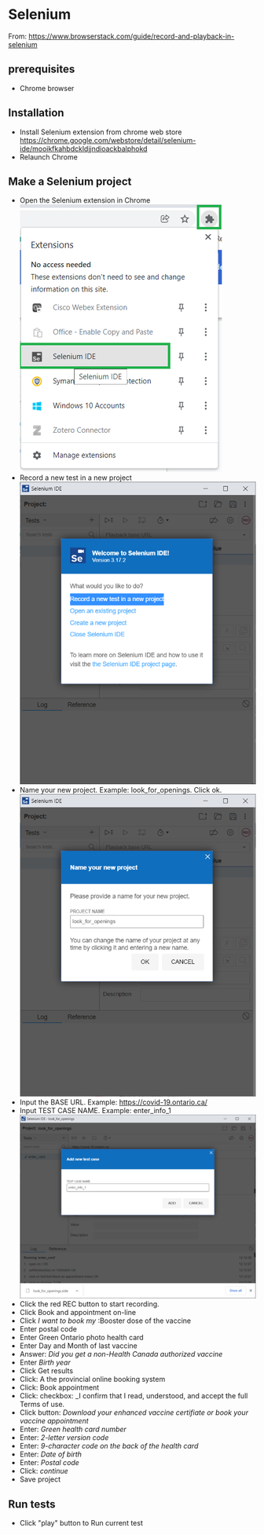 # Selenium

From: https://www.browserstack.com/guide/record-and-playback-in-selenium

## prerequisites
+ Chrome browser

## Installation
+ Install Selenium extension from chrome web store
https://chrome.google.com/webstore/detail/selenium-ide/mooikfkahbdckldjjndioackbalphokd
+ Relaunch Chrome

## Make a Selenium project
+ Open the Selenium extension in Chrome
![](sel_1.png)
+ Record a new test in a new project
![](sel_2.png)
+ Name your new project. Example: look_for_openings. Click ok.
![](sel_3.png)
+ Input the BASE URL. Example: https://covid-19.ontario.ca/
+ Input TEST CASE NAME. Example: enter_info_1
![](sel_4.png)
+ Click the red REC button to start recording.
+ Click Book and appointment on-line
+ Click _I want to book my_ :Booster dose of the vaccine
+ Enter postal code
+ Enter Green Ontario photo health card
+ Enter Day and Month of last vaccine
+ Answer: _Did you get a non-Health Canada authorized vaccine_
+ Enter _Birth year_
+ Click Get results
+ Click: A the provincial online booking system
+ Click: Book appointment
+ Click: checkbox: _I confirm that I read, understood, and accept the full Terms of use.
+ Click button: _Download your enhanced vaccine certifiate or book your vaccine appointment_
+ Enter: _Green health card number_
+ Enter: _2-letter version code_
+ Enter: _9-character code on the back of the health card_
+ Enter: _Date of birth_
+ Enter: _Postal code_
+ Click: _continue_
+ Save project

## Run tests
+ Click "play" button to Run current test